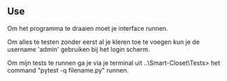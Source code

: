 ## Use
Om het programma te draaien moet je interface runnen. 

Om alles te testen zonder eerst al je kleren toe te voegen kun je de username 'admin' gebruiken bij het login scherm.

Om mijn tests te runnen ga je via je terminal uit ..\Smart-Closet\Tests> het command "pytest -q filename.py" runnen.

